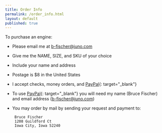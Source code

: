 ```yaml
---
title: Order Info
permalink: /order_info.html
layout: default
published: true
---
```


To purchase an engine:

-  Please email me at <a href="mailto:b-fischer@juno.com">b-fischer@juno.com</a>
-  Give me the NAME, SIZE, and SKU of your choice
-  Include your name and address
-  Postage is $8 in the United States
-  I accept checks, money orders, and [PayPal]{: target="_blank"}
-  To use [PayPal]{: target="_blank"} you will need my name (Bruce Fischer) and email address (b-fischer@juno.com)
-  You may order by mail by sending your request and payment to:

        Bruce Fischer
        1208 Guildford Ct
        Iowa City, Iowa 52240

[PayPal]: https://www.paypal.com/
